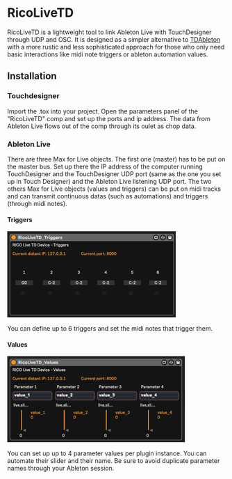 # RicoLiveTD

RicoLiveTD is a lightweight tool to link Ableton Live with TouchDesigner through UDP and OSC. It is designed as a simpler alternative to [TDAbleton](https://docs.derivative.ca/TDAbleton) with a more rustic and less sophisticated approach for those who only need basic interactions like midi note triggers or ableton automation values.

## Installation

### Touchdesigner

Import the .tox into your project.
Open the parameters panel of the "RicoLiveTD" comp and set up the ports and ip address.
The data from Ableton Live flows out of the comp through its oulet as chop data.

### Ableton Live

There are three Max for Live objects. The first one (master) has to be put on the master bus. Set up there the IP address of the computer running TouchDesigner and the TouchDesigner UDP port (same as the one you set up in Touch Designer) and the Ableton Live listening UDP port.
The two others Max for Live objects (values and triggers) can be put on midi tracks and can transmit continuous datas (such as automations) and triggers (through midi notes).

#### Triggers

![alt text](Triggers.png?raw=true)

You can define up to 6 triggers and set the midi notes that trigger them.

#### Values

![alt text](Sliders.png?raw=true)

You can set up up to 4 parameter values per plugin instance. You can automate their slider and their name. Be sure to avoid duplicate parameter names through your Ableton session.
